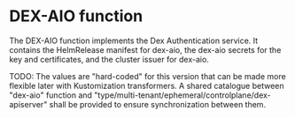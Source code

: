 # DEX-AIO function

The DEX-AIO function implements the Dex Authentication service.
It contains the HelmRelease manifest for dex-aio, the dex-aio secrets
for the key and certificates, and the cluster issuer for dex-aio.

TODO: The values are "hard-coded" for this version that can be made more
flexible later with Kustomization transformers. A shared catalogue
between "dex-aio" function and "type/multi-tenant/ephemeral/controlplane/dex-apiserver"
shall be provided to ensure synchronization between them.